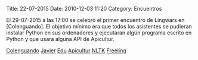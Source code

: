 Title: 22-07-2015  Date: 2010-12-03 11:20 Category: Encuentros

El 29-07-2015 a las 17:00 se celebró el primer encuentro de Lingwars en [Colenguando]. El objetivo mínimo era que todos los asistentes se pudieran instalar Python en sus ordenadores y ejecutaran algún programa escrito en Python y que usara alguna API de Apicultur.




[Colenguando](http://encomienda.colenguando.com)
[Javier](https://twitter.com/jgsogo)
[Edu](https://twitter.com/ebaste)
[Apicultur](https://store.apicultur.com)
[NLTK](www.nltk.org)
[Freeling](nlp.lsi.upc.edu/freeling)
